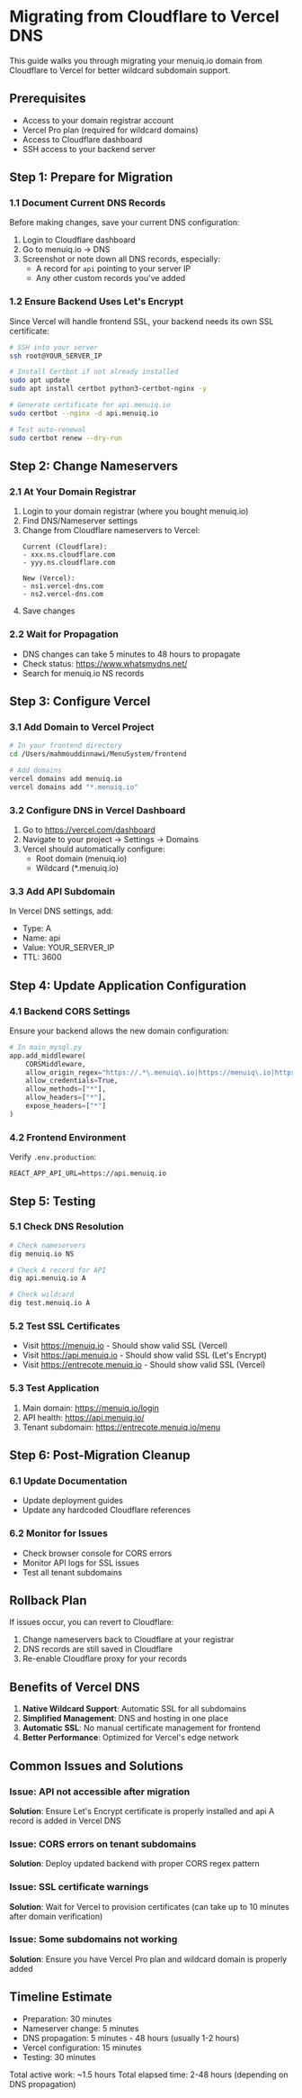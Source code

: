 # Migrating from Cloudflare to Vercel DNS

This guide walks you through migrating your menuiq.io domain from Cloudflare to Vercel for better wildcard subdomain support.

## Prerequisites
- Access to your domain registrar account
- Vercel Pro plan (required for wildcard domains)
- Access to Cloudflare dashboard
- SSH access to your backend server

## Step 1: Prepare for Migration

### 1.1 Document Current DNS Records
Before making changes, save your current DNS configuration:

1. Login to Cloudflare dashboard
2. Go to menuiq.io → DNS
3. Screenshot or note down all DNS records, especially:
   - A record for `api` pointing to your server IP
   - Any other custom records you've added

### 1.2 Ensure Backend Uses Let's Encrypt
Since Vercel will handle frontend SSL, your backend needs its own SSL certificate:

```bash
# SSH into your server
ssh root@YOUR_SERVER_IP

# Install Certbot if not already installed
sudo apt update
sudo apt install certbot python3-certbot-nginx -y

# Generate certificate for api.menuiq.io
sudo certbot --nginx -d api.menuiq.io

# Test auto-renewal
sudo certbot renew --dry-run
```

## Step 2: Change Nameservers

### 2.1 At Your Domain Registrar
1. Login to your domain registrar (where you bought menuiq.io)
2. Find DNS/Nameserver settings
3. Change from Cloudflare nameservers to Vercel:
   ```
   Current (Cloudflare):
   - xxx.ns.cloudflare.com
   - yyy.ns.cloudflare.com
   
   New (Vercel):
   - ns1.vercel-dns.com
   - ns2.vercel-dns.com
   ```
4. Save changes

### 2.2 Wait for Propagation
- DNS changes can take 5 minutes to 48 hours to propagate
- Check status: https://www.whatsmydns.net/
- Search for menuiq.io NS records

## Step 3: Configure Vercel

### 3.1 Add Domain to Vercel Project
```bash
# In your frontend directory
cd /Users/mahmouddinnawi/MenuSystem/frontend

# Add domains
vercel domains add menuiq.io
vercel domains add "*.menuiq.io"
```

### 3.2 Configure DNS in Vercel Dashboard
1. Go to https://vercel.com/dashboard
2. Navigate to your project → Settings → Domains
3. Vercel should automatically configure:
   - Root domain (menuiq.io)
   - Wildcard (*.menuiq.io)

### 3.3 Add API Subdomain
In Vercel DNS settings, add:
- Type: A
- Name: api
- Value: YOUR_SERVER_IP
- TTL: 3600

## Step 4: Update Application Configuration

### 4.1 Backend CORS Settings
Ensure your backend allows the new domain configuration:

```python
# In main_mysql.py
app.add_middleware(
    CORSMiddleware,
    allow_origin_regex="https://.*\.menuiq\.io|https://menuiq\.io|https://www\.menuiq\.io|http://localhost:3000|http://localhost:3001",
    allow_credentials=True,
    allow_methods=["*"],
    allow_headers=["*"],
    expose_headers=["*"]
)
```

### 4.2 Frontend Environment
Verify `.env.production`:
```env
REACT_APP_API_URL=https://api.menuiq.io
```

## Step 5: Testing

### 5.1 Check DNS Resolution
```bash
# Check nameservers
dig menuiq.io NS

# Check A record for API
dig api.menuiq.io A

# Check wildcard
dig test.menuiq.io A
```

### 5.2 Test SSL Certificates
- Visit https://menuiq.io - Should show valid SSL (Vercel)
- Visit https://api.menuiq.io - Should show valid SSL (Let's Encrypt)
- Visit https://entrecote.menuiq.io - Should show valid SSL (Vercel)

### 5.3 Test Application
1. Main domain: https://menuiq.io/login
2. API health: https://api.menuiq.io/
3. Tenant subdomain: https://entrecote.menuiq.io/menu

## Step 6: Post-Migration Cleanup

### 6.1 Update Documentation
- Update deployment guides
- Update any hardcoded Cloudflare references

### 6.2 Monitor for Issues
- Check browser console for CORS errors
- Monitor API logs for SSL issues
- Test all tenant subdomains

## Rollback Plan

If issues occur, you can revert to Cloudflare:
1. Change nameservers back to Cloudflare at your registrar
2. DNS records are still saved in Cloudflare
3. Re-enable Cloudflare proxy for your records

## Benefits of Vercel DNS

1. **Native Wildcard Support**: Automatic SSL for all subdomains
2. **Simplified Management**: DNS and hosting in one place
3. **Automatic SSL**: No manual certificate management for frontend
4. **Better Performance**: Optimized for Vercel's edge network

## Common Issues and Solutions

### Issue: API not accessible after migration
**Solution**: Ensure Let's Encrypt certificate is properly installed and api A record is added in Vercel DNS

### Issue: CORS errors on tenant subdomains
**Solution**: Deploy updated backend with proper CORS regex pattern

### Issue: SSL certificate warnings
**Solution**: Wait for Vercel to provision certificates (can take up to 10 minutes after domain verification)

### Issue: Some subdomains not working
**Solution**: Ensure you have Vercel Pro plan and wildcard domain is properly added

## Timeline Estimate

- Preparation: 30 minutes
- Nameserver change: 5 minutes
- DNS propagation: 5 minutes - 48 hours (usually 1-2 hours)
- Vercel configuration: 15 minutes
- Testing: 30 minutes

Total active work: ~1.5 hours
Total elapsed time: 2-48 hours (depending on DNS propagation)